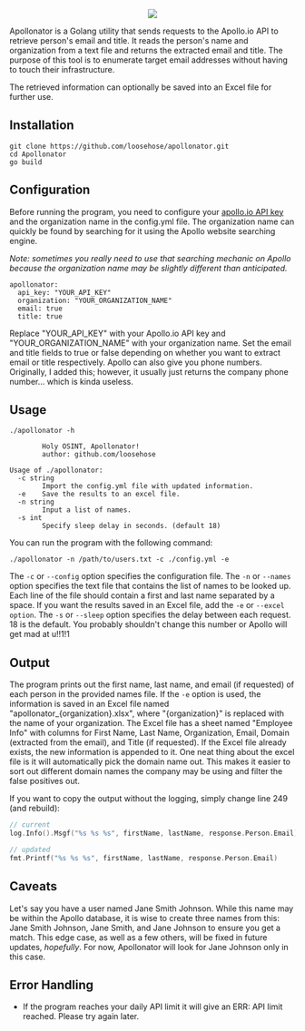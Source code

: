 <p align="center">
  <img src="https://github.com/loosehose/Apollonator/assets/75705022/e20cb22e-9822-42e0-bb37-b7e73651b2be" />
</p>

Apollonator is a Golang utility that sends requests to the Apollo.io API to retrieve person's email and title. It reads the person's name and organization from a text file and returns the extracted email and title. The purpose of this tool is to enumerate target email addresses without having to touch their infrastructure. 

The retrieved information can optionally be saved into an Excel file for further use.

## Installation

```
git clone https://github.com/loosehose/apollonator.git
cd Apollonator
go build
```

## Configuration

Before running the program, you need to configure your [apollo.io API key](https://developer.apollo.io/keys/) and the organization name in the config.yml file. The organization name can quickly be found by searching for it using the Apollo website searching engine.

*Note: sometimes you really need to use that searching mechanic on Apollo because the organization name may be slightly different than anticipated.*

```
apollonator:
  api_key: "YOUR_API_KEY"
  organization: "YOUR_ORGANIZATION_NAME"
  email: true
  title: true
```

Replace "YOUR_API_KEY" with your Apollo.io API key and "YOUR_ORGANIZATION_NAME" with your organization name. Set the email and title fields to true or false depending on whether you want to extract email or title respectively. Apollo can also give you phone numbers. Originally, I added this; however, it usually just returns the company phone number... which is kinda useless.

## Usage
```
./apollonator -h                                                                       

        Holy OSINT, Apollonator! 
        author: github.com/loosehose

Usage of ./apollonator:
  -c string
        Import the config.yml file with updated information.
  -e    Save the results to an excel file.
  -n string
        Input a list of names.
  -s int
        Specify sleep delay in seconds. (default 18)
```

You can run the program with the following command:

```
./apollonator -n /path/to/users.txt -c ./config.yml -e
```

The `-c` or `--config` option specifies the configuration file.
The `-n` or `--names` option specifies the text file that contains the list of names to be looked up. Each line of the file should contain a first and last name separated by a space.
If you want the results saved in an Excel file, add the `-e` or `--excel option`.
The `-s` or `--sleep` option specifies the delay between each request. 18 is the default. You probably shouldn't change this number or Apollo will get mad at u!!1!1

## Output

The program prints out the first name, last name, and email (if requested) of each person in the provided names file. If the `-e` option is used, the information is saved in an Excel file named "apollonator_{organization}.xlsx", where "{organization}" is replaced with the name of your organization. The Excel file has a sheet named "Employee Info" with columns for First Name, Last Name, Organization, Email, Domain (extracted from the email), and Title (if requested). If the Excel file already exists, the new information is appended to it. One neat thing about the excel file is it will automatically pick the domain name out. This makes it easier to sort out different domain names the company may be using and filter the false positives out.

If you want to copy the output without the logging, simply change line 249 (and rebuild):

```go
// current
log.Info().Msgf("%s %s %s", firstName, lastName, response.Person.Email)
```

```go
// updated
fmt.Printf("%s %s %s", firstName, lastName, response.Person.Email)
```

## Caveats

Let's say you have a user named Jane Smith Johnson. While this name may be within the Apollo database, it is wise to create three names from this: Jane Smith Johnson, Jane Smith, and Jane Johnson to ensure you get a match. This edge case, as well as a few others, will be fixed in future updates, *hopefully*. For now, Apollonator will look for Jane Johnson only in this case.

## Error Handling

- If the program reaches your daily API limit it will give an ERR: API limit reached. Please try again later.
